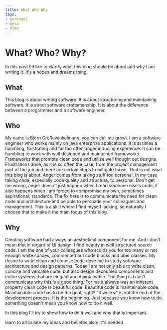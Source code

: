 ```yaml
---
title: What Who Why
tags:
- personal
- meta
- blog
---
```

# What? Who? Why?
In this post I'd like to clarify what this blog should be about and why I am writing it. It's a hopes and dreams thing.

## What
This blog is about writing software. It is about structuring and maintaining software. It is about software craftsmanship. It is about the difference between a programmer and a software engineer.

## Who 
My name is Björn Großewinkelmann, you can call me growi. I am a software engineer who works mainly on java enterprise applications. It is at times a humbling, frustrating and far too often anger inducing experience. 
It can be humbling to work with well designed and maintained frameworks. Frameworks that promote clean code and utilize well thought out designs.
Frustrations arise, as it is so often the case, from the project management part of the job and there are certain steps to mitigate those. That is not what this blog is about.
Anger comes from taking stuff too personal. In my case taking code, especially code quality and structure, to personal. Don't get me wrong, anger doesn't just happen when I read someone else's code, it also happens when I am forced to compromise my own, sometimes aspirational, standards. The fix here is to communicate the need for clean code and architecture and be able to persuade your colleagues and management. This is a skill where I find myself lacking, so naturally I choose that to make it the main focus of this blog.

## Why

Creating software had always an aesthetical component for me. And I don't mean that in regard of UI design. I find beauty in well structured source code. I am the one of your colleagues who scolds you for too many or not enough white spaces, commented out code blocks and uber classes. 
My desire to write clean and concise code dove me to study software architecture and design patterns. Today I am not only able to write clean, concise and versatile code, but also design decoupled components and entire systems that are elegant and maintainable. The thing is I can't communicate why this is a good thing. For me it always was an inherent property clean code is beautiful code. Beautiful code is maintainable code. Maintainable code has to be the goal, right? "It works." is not the end of the development process. It is the beginning. Just because you know how to do something doesn't mean you know how to do it well.

In this blog I'll try to show how to do it well and why that is important. 

 


learn to articulate my ideas and beliefes
also: it*s needed
<!--stackedit_data:
eyJoaXN0b3J5IjpbLTc5Njc4NjUxNywtNDY1MDc0MDEyLDE2NT
c3NzA0MjksLTUyNzEyMjI3MywtOTQ0NDY3ODIzLDE0MjAwNTQy
NDMsLTEwMTAyMjM0MSwxMDU1OTgxNTI0LDIwMDc2MTAwODYsLT
MzNjA5ODc4NSwxOTgzODM1NDI1LC0yMDA5Mjk3MDM3LC0xNTg0
OTYxMTQ3LC00NDQ2OTk5MTQsMTQ4MTY4OTEwMywtNjEwMzczND
c4LC0xMDk5ODQzOTIsLTU1MTI1MjAyMCwxOTYzNjUzMTk0LDEy
NTExNDE0NjddfQ==
-->